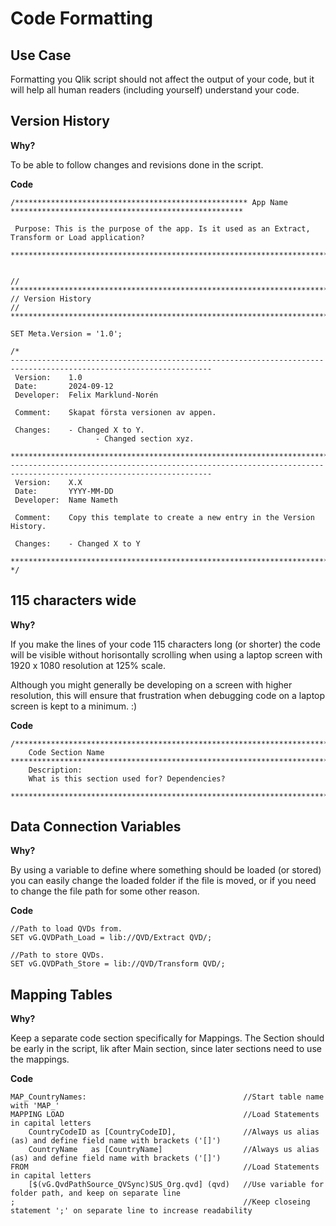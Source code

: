 # Code Formatting

## Use Case

Formatting you Qlik script should not affect the output of your code, but it will help all human readers (including yourself) understand your code.

## Version History

**Why?**

To be able to follow changes and revisions done in the script.

**Code**

```
/**************************************************** App Name ****************************************************

 Purpose: This is the purpose of the app. Is it used as an Extract, Transform or Load application?

******************************************************************************************************************/


// ********************************************************************************************
// Version History
// ********************************************************************************************

SET Meta.Version = '1.0';

/*
-------------------------------------------------------------------------------------------------------------------
 Version:    1.0
 Date:       2024-09-12
 Developer:  Felix Marklund-Norén
 
 Comment:    Skapat första versionen av appen.
 
 Changes:    - Changed X to Y.
 			       - Changed section xyz.
 
*******************************************************************************************************************
-------------------------------------------------------------------------------------------------------------------
 Version:    X.X
 Date:       YYYY-MM-DD
 Developer:  Name Nameth
 
 Comment:    Copy this template to create a new entry in the Version History.
 
 Changes:    - Changed X to Y
 
*******************************************************************************************************************
*/
```

## 115 characters wide

**Why?**

If you make the lines of your code 115 characters long (or shorter) the code will be visible without horisontally scrolling when using a laptop screen with 1920 x 1080 resolution at 125% scale. 

Although you might generally be developing on a screen with higher resolution, this will ensure that frustration when debugging code on a laptop screen is kept to a minimum. :)

**Code**

```
/******************************************************************************************************************
	Code Section Name
*******************************************************************************************************************
	Description:
    What is this section used for? Dependencies?

******************************************************************************************************************/
```

## Data Connection Variables

**Why?**

By using a variable to define where something should be loaded (or stored) you can easily change the loaded folder if the file is moved, or if you need to change the file path for some other reason.

**Code**

```
//Path to load QVDs from.
SET vG.QVDPath_Load = lib://QVD/Extract QVD/;

//Path to store QVDs.
SET vG.QVDPath_Store = lib://QVD/Transform QVD/;
```

## Mapping Tables

**Why?**

Keep a separate code section specifically for Mappings. The Section should be early in the script, lik after Main section, since later sections need to use the mappings.

**Code**

```
MAP_CountryNames:                                   //Start table name with 'MAP_'
MAPPING LOAD                                        //Load Statements in capital letters
    CountryCodeID as [CountryCodeID],               //Always us alias (as) and define field name with brackets ('[]')
    CountryName   as [CountryName]                  //Always us alias (as) and define field name with brackets ('[]')
FROM                                                //Load Statements in capital letters
    [$(vG.QvdPathSource_QVSync)SUS_Org.qvd] (qvd)   //Use variable for folder path, and keep on separate line
;                                                   //Keep closeing statement ';' on separate line to increase readability
```
